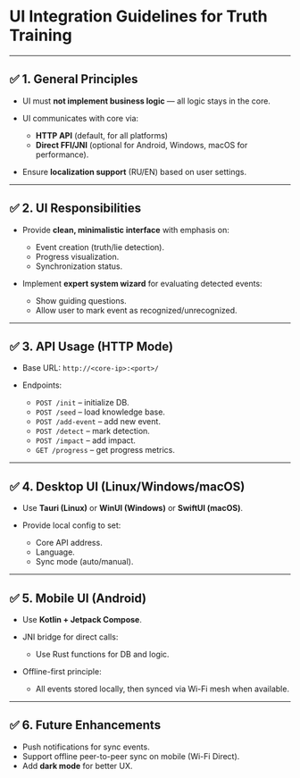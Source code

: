# UI Integration Guidelines for Truth Training

---

## ✅ 1. General Principles

* UI must **not implement business logic** — all logic stays in the core.
* UI communicates with core via:

  * **HTTP API** (default, for all platforms)
  * **Direct FFI/JNI** (optional for Android, Windows, macOS for performance).
* Ensure **localization support** (RU/EN) based on user settings.

---

## ✅ 2. UI Responsibilities

* Provide **clean, minimalistic interface** with emphasis on:

  * Event creation (truth/lie detection).
  * Progress visualization.
  * Synchronization status.
* Implement **expert system wizard** for evaluating detected events:

  * Show guiding questions.
  * Allow user to mark event as recognized/unrecognized.

---

## ✅ 3. API Usage (HTTP Mode)

* Base URL: `http://<core-ip>:<port>/`
* Endpoints:

  * `POST /init` – initialize DB.
  * `POST /seed` – load knowledge base.
  * `POST /add-event` – add new event.
  * `POST /detect` – mark detection.
  * `POST /impact` – add impact.
  * `GET /progress` – get progress metrics.

---

## ✅ 4. Desktop UI (Linux/Windows/macOS)

* Use **Tauri (Linux)** or **WinUI (Windows)** or **SwiftUI (macOS)**.
* Provide local config to set:

  * Core API address.
  * Language.
  * Sync mode (auto/manual).

---

## ✅ 5. Mobile UI (Android)

* Use **Kotlin + Jetpack Compose**.
* JNI bridge for direct calls:

  * Use Rust functions for DB and logic.
* Offline-first principle:

  * All events stored locally, then synced via Wi-Fi mesh when available.

---

## ✅ 6. Future Enhancements

* Push notifications for sync events.
* Support offline peer-to-peer sync on mobile (Wi-Fi Direct).
* Add **dark mode** for better UX.
